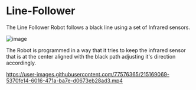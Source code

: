 # Line-Follower

The Line Follower Robot follows a black line using a set of Infrared sensors. 

![image](https://user-images.githubusercontent.com/77576365/215167657-22202322-004b-48f5-b273-18ddc1f9e6f9.png)

The Robot is programmed in a way that it tries to keep the infrared sensor that is at the center aligned with the black path adjusting it's direction accordingly. 

https://user-images.githubusercontent.com/77576365/215169069-5370fe14-6016-471a-ba7e-d0673eb28ad3.mp4

